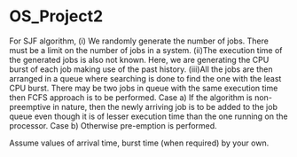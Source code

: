# OS_Project2

For SJF algorithm,
        (i) We randomly generate the number of jobs. There must be a limit on the number of jobs in a system. 
        (ii)The execution time of the generated jobs is also not known. Here, we are generating the CPU burst of each job making use of the               past history.
        (iii)All the jobs are then arranged in a queue where searching is done to find the one with the least CPU burst. There may be two                 jobs in queue with the same execution time then FCFS approach is to be performed.
  Case a) If the algorithm is non-preemptive in nature, then the newly arriving job is to be added to the job queue even though it is of                  lesser execution time than the one running on the processor.
  Case b) Otherwise pre-emption is performed.

Assume values of arrival time, burst time (when required) by your own.
